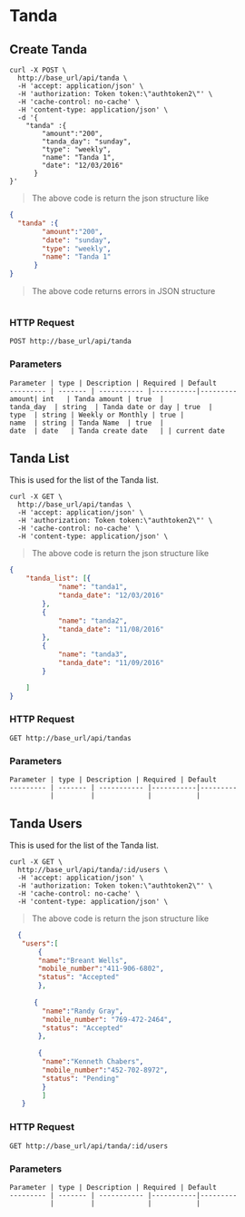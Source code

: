 # Tanda 

## Create Tanda

```shell
curl -X POST \
  http://base_url/api/tanda \
  -H 'accept: application/json' \
  -H 'authorization: Token token:\"authtoken2\"' \
  -H 'cache-control: no-cache' \
  -H 'content-type: application/json' \
  -d '{
	"tanda" :{
		"amount":"200",
		"tanda_day": "sunday",
	    "type": "weekly",
	    "name": "Tanda 1",
	    "date": "12/03/2016"
	  }
}'
```

>The above code is return the json structure like 

```json
{
  "tanda" :{
  		"amount":"200",
  		"date": "sunday",
  	    "type": "weekly",
  	    "name": "Tanda 1"
  	  }
}
``` 

>The above code returns errors in JSON structure 

```json
```

### HTTP Request

`POST http://base_url/api/tanda`

### Parameters

    Parameter | type | Description | Required |	Default
    --------- | ------- | ----------- |-----------|---------
    amount| int   | Tanda amount | true  |
    tanda_day  | string  | Tanda date or day | true  |
    type  | string | Weekly or Monthly | true |
    name  | string | Tanda Name  | true  |
    date  | date   | Tanda create date   | | current date

## Tanda List

This is used for the list of the Tanda list.

```shell
curl -X GET \
  http://base_url/api/tandas \
  -H 'accept: application/json' \
  -H 'authorization: Token token:\"authtoken2\"' \
  -H 'cache-control: no-cache' \
  -H 'content-type: application/json' \
```    

>The above code is return the json structure like 

```json
{
	"tanda_list": [{
			"name": "tanda1",
			"tanda_date": "12/03/2016"
		},
		{
			"name": "tanda2",
			"tanda_date": "11/08/2016"
		},
		{
			"name": "tanda3",
			"tanda_date": "11/09/2016"
		}

	]
}
``` 

### HTTP Request

`GET http://base_url/api/tandas`

### Parameters

    Parameter | type | Description | Required |	Default
    --------- | ------- | ----------- |-----------|---------
              |         |             |           |
              
## Tanda Users

This is used for the list of the Tanda list.

```shell
curl -X GET \
  http://base_url/api/tanda/:id/users \
  -H 'accept: application/json' \
  -H 'authorization: Token token:\"authtoken2\"' \
  -H 'cache-control: no-cache' \
  -H 'content-type: application/json' \
```    

>The above code is return the json structure like 

```json
  {
   "users":[
       {
       "name":"Breant Wells",
       "mobile_number":"411-906-6802",
       "status": "Accepted"
       },
       
      {
        "name":"Randy Gray",
        "mobile_number": "769-472-2464",
        "status": "Accepted"
       },
       
       {
        "name":"Kenneth Chabers",
        "mobile_number":"452-702-8972",
        "status": "Pending"
        }
        ]
   }
``` 

### HTTP Request

`GET http://base_url/api/tanda/:id/users`

### Parameters

    Parameter | type | Description | Required |	Default
    --------- | ------- | ----------- |-----------|---------
              |         |             |           |
              
